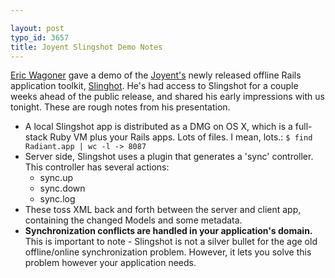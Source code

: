 ```yaml
---

layout: post
typo_id: 3657
title: Joyent Slingshot Demo Notes
---
```

[Eric Wagoner](http://www.ericwagoner.com/weblog/) gave a demo of the
[Joyent's](http://joyent.com/newly) newly released offline Rails
application toolkit, [Slinghot](http://developers.joyent.com/). He's had
access to Slingshot for a couple weeks ahead of the public release, and
shared his early impressions with us tonight. These are rough notes from
his presentation.

-   A local Slingshot app is distributed as a DMG on OS X, which is a
    full-stack Ruby VM plus your Rails apps. Lots of files. I mean,
    lots.: `$ find Radiant.app | wc -l -> 8087`
-   Server side, Slingshot uses a plugin that generates a
    'sync' controller. This controller has several actions:
    -   sync.up
    -   sync.down
    -   sync.log
-   These toss XML back and forth between the server and client app,
    containing the changed Models and some metadata.
-   **Synchronization conflicts are handled in your
    application's domain.** This is important to note - Slingshot is not
    a silver bullet for the age old offline/online
    synchronization problem. However, it lets you solve this problem
    however your application needs.

